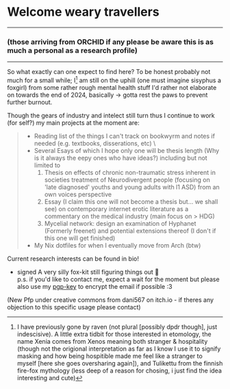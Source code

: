 # Welcome weary travellers 
------
### (those arriving from ORCHID if any please be aware this is as much a personal as a research profile) ###
------
So what exactly can one expect to find here?
To be honest probably not much for a small while; I[^1] am still on the uphill (one must imagine sisyphus a foxgirl) from some rather rough mental health stuff I'd rather not elaborate on towards the end of 2024, basically -> gotta rest the paws to prevent further burnout.

Though the gears of industry and intelect still turn thus I continue to work (for self?) my main projects at the moment are:

  > - Reading list of the things I can't track on bookwyrm and notes if needed (e.g. textbooks, disserations, etc) \
  > - Several Esays of which I hope only one will be thesis length (Why is it always the eepy ones who have ideas?) including but not limited to  
  >      1. Thesis on effects of chronic non-traumatic stress inherent in societies treatment of Neurodivergent people (focusing on 'late diagnosed' youths and young adults with
  >         l1 ASD) from an own voices perspective
  >      2. Essay (I claim this one will not become a thesis but... we shall see) on contemporary internet erotic literature as a commentary on the medical industry (main focus on      >         HDG)
  >      3. Mycelial network: design an examination of Hyphanet (Formerly freenet) and potential extensions thereof (I don't if this one will get finished)      
  > - My Nix dotfiles for when I eventually move from Arch (btw)

Current research interests can be found in bio!
- signed A very silly fox-kit still figuring things out 🦊 \
  p.s. if you'd like to contact me, expect a wait for the moment but please also use my [pgp-key](https://github.com/VulpisEcclectica/VulpisEcclectica/blob/main/publickey.foxkit.asc) to encrypt the email if possible :3

(New Pfp under creative commons from dani567 on itch.io - if theres any objection to this specific usage please contact)

[^1]: I have previously gone by raven (not plural [possibly dpdr though], just indescisive). A little extra tidbit for those interested in etomology, the name Xenia comes from Xenos meaning both stranger & hospitality (though not the origional interpretation as far as I know I use it to signify masking and how being hospitible made me feel like a stranger to myself [here she goes oversharing again]), and Tulikettu from the finnish fire-fox mythology (less deep of a reason for chosing, i just find the idea interesting and cute)
